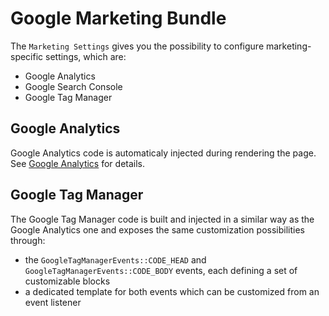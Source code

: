 # Google Marketing Bundle

The `Marketing Settings` gives you the possibility to configure marketing-specific settings, which are:

- Google Analytics
- Google Search Console
- Google Tag Manager


## Google Analytics

Google Analytics code is automaticaly injected during rendering the page. See [Google Analytics](./05_Analytics.md) for
details.


## Google Tag Manager

The Google Tag Manager code is built and injected in a similar way as the Google Analytics one and exposes the same customization
possibilities through:

* the `GoogleTagManagerEvents::CODE_HEAD` and `GoogleTagManagerEvents::CODE_BODY` events, each defining a set of customizable
  blocks
* a dedicated template for both events which can be customized from an event listener
